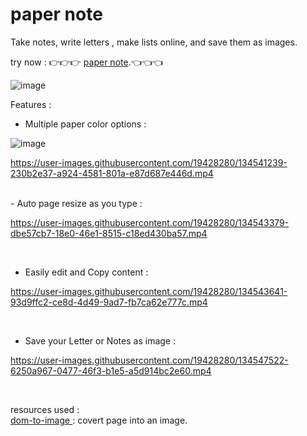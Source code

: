 # paper note
Take notes, write letters , make lists online, and save them as images.


try now :  👉👉👉 <a href="https://papernote.netlify.app/" target="_blank">paper note</a>.👈👈👈

![image](https://user-images.githubusercontent.com/19428280/134527927-8fe60b3c-ddf0-4794-883f-97bdfb962121.png)

Features : 
- Multiple paper color options : 

![image](https://user-images.githubusercontent.com/19428280/134528587-fc92f839-433b-4bbf-b3ec-f890e8c9537f.png)

https://user-images.githubusercontent.com/19428280/134541239-230b2e37-a924-4581-801a-e87d687e446d.mp4

<br>
- Auto page resize as you type : 

https://user-images.githubusercontent.com/19428280/134543379-dbe57cb7-18e0-46e1-8515-c18ed430ba57.mp4

<br>


- Easily edit and Copy content : 

https://user-images.githubusercontent.com/19428280/134543641-93d9ffc2-ce8d-4d49-9ad7-fb7ca62e777c.mp4

<br>


- Save your Letter or Notes as image :

https://user-images.githubusercontent.com/19428280/134547522-6250a967-0477-46f3-b1e5-a5d914bc2e60.mp4

<br>

resources used :
<br>
<a href="https://github.com/tsayen/dom-to-image/" target="_blank"> dom-to-image </a> : covert page into an image.




